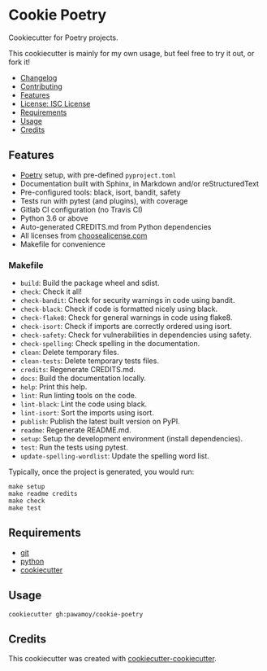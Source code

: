 # Cookie Poetry

<!-- badge list -->
Cookiecutter for Poetry projects.

This cookiecutter is mainly for my own usage,
but feel free to try it out, or fork it!

<!-- logo -->

- [Changelog](CHANGELOG.md)
- [Contributing](CONTRIBUTING.md)
- [Features](#features)
- [License: ISC License](LICENSE)
- [Requirements](#requirements)
- [Usage](#usage)
- [Credits](#credits)

## Features
- [Poetry](https://github.com/sdispater/poetry) setup, with pre-defined `pyproject.toml`
- Documentation built with Sphinx, in Markdown and/or reStructuredText
- Pre-configured tools: black, isort, bandit, safety
- Tests run with pytest (and plugins), with coverage
- Gitlab CI configuration (no Travis CI)
- Python 3.6 or above
- Auto-generated CREDITS.md from Python dependencies
- All licenses from [choosealicense.com](https://choosealicense.com/appendix/)
- Makefile for convenience

### Makefile
- `build`: Build the package wheel and sdist.
- `check`: Check it all!
- `check-bandit`: Check for security warnings in code using bandit.
- `check-black`: Check if code is formatted nicely using black.
- `check-flake8`: Check for general warnings in code using flake8.
- `check-isort`: Check if imports are correctly ordered using isort.
- `check-safety`: Check for vulnerabilities in dependencies using safety.
- `check-spelling`: Check spelling in the documentation.
- `clean`: Delete temporary files.
- `clean-tests`: Delete temporary tests files.
- `credits`: Regenerate CREDITS.md.
- `docs`: Build the documentation locally.
- `help`: Print this help.
- `lint`: Run linting tools on the code.
- `lint-black`: Lint the code using black.
- `lint-isort`: Sort the imports using isort.
- `publish`: Publish the latest built version on PyPI.
- `readme`: Regenerate README.md.
- `setup`: Setup the development environment (install dependencies).
- `test`: Run the tests using pytest.
- `update-spelling-wordlist`: Update the spelling word list.

Typically, once the project is generated, you would run:

```
make setup
make readme credits
make check
make test
```

## Requirements
- [git](https://git-scm.com/downloads)
- [python](https://www.python.org/downloads/)
- [cookiecutter](https://github.com/audreyr/cookiecutter)

## Usage
```
cookiecutter gh:pawamoy/cookie-poetry
```

## Credits
This cookiecutter was created with [cookiecutter-cookiecutter](https://github.com/pawamoy/cookiecutter-cookiecutter).
